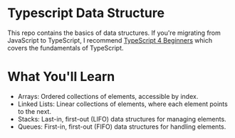 # Typescript Data Structure
This repo contains the basics of data structures. If you're migrating from JavaScript to TypeScript, I recommend [TypeScript 4 Beginners](https://github.com/redmejia/learning-typescript) which covers the fundamentals of TypeScript.

# What You'll Learn

- Arrays: Ordered collections of elements, accessible by index.
- Linked Lists: Linear collections of elements, where each element points to the next.
- Stacks: Last-in, first-out (LIFO) data structures for managing elements.
- Queues: First-in, first-out (FIFO) data structures for handling elements.
